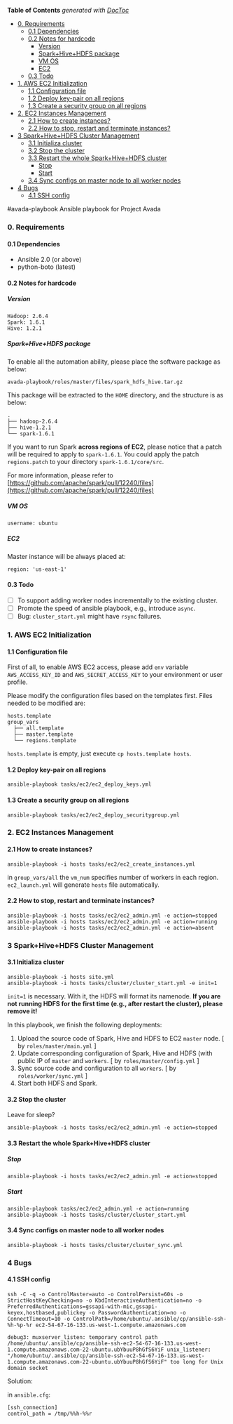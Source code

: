 <!-- START doctoc generated TOC please keep comment here to allow auto update -->
<!-- DON'T EDIT THIS SECTION, INSTEAD RE-RUN doctoc TO UPDATE -->
**Table of Contents**  *generated with [DocToc](https://github.com/thlorenz/doctoc)*

- [0. Requirements](#0-requirements)
  - [0.1 Dependencies](#01-dependencies)
  - [0.2 Notes for hardcode](#02-notes-for-hardcode)
    - [Version](#version)
    - [Spark+Hive+HDFS package](#sparkhivehdfs-package)
    - [VM OS](#vm-os)
    - [EC2](#ec2)
  - [0.3 Todo](#03-todo)
- [1. AWS EC2 Initialization](#1-aws-ec2-initialization)
  - [1.1 Configuration file](#11-configuration-file)
  - [1.2 Deploy key-pair on all regions](#12-deploy-key-pair-on-all-regions)
  - [1.3 Create a security group on all regions](#13-create-a-security-group-on-all-regions)
- [2. EC2 Instances Management](#2-ec2-instances-management)
  - [2.1 How to create instances?](#21-how-to-create-instances)
  - [2.2 How to stop, restart and terminate instances?](#22-how-to-stop-restart-and-terminate-instances)
- [3 Spark+Hive+HDFS Cluster Management](#3-sparkhivehdfs-cluster-management)
  - [3.1 Initializa cluster](#31-initializa-cluster)
  - [3.2 Stop the cluster](#32-stop-the-cluster)
  - [3.3 Restart the whole Spark+Hive+HDFS cluster](#33-restart-the-whole-sparkhivehdfs-cluster)
    - [Stop](#stop)
    - [Start](#start)
  - [3.4 Sync configs on master node to all worker nodes](#34-sync-configs-on-master-node-to-all-worker-nodes)
- [4 Bugs](#4-bugs)
  - [4.1 SSH config](#41-ssh-config)

<!-- END doctoc generated TOC please keep comment here to allow auto update -->

#avada-playbook
Ansible playbook for Project Avada

### 0. Requirements

#### 0.1 Dependencies

* Ansible 2.0 (or above)
* python-boto (latest)

#### 0.2 Notes for hardcode
##### Version
    
    Hadoop: 2.6.4
    Spark: 1.6.1
    Hive: 1.2.1

##### Spark+Hive+HDFS package
To enable all the automation ability, please place the software package as below:
  
    avada-playbook/roles/master/files/spark_hdfs_hive.tar.gz

This package will be extracted to the `HOME` directory, and the structure is as below:

    .
    ├── hadoop-2.6.4
    ├── hive-1.2.1
    └── spark-1.6.1

If you want to run Spark **across regions of EC2**, please notice that a patch will be required to apply to `spark-1.6.1`. You could apply the patch `regions.patch` to your directory `spark-1.6.1/core/src`. 

For more information, please refer to [https://github.com/apache/spark/pull/12240/files](https://github.com/apache/spark/pull/12240/files)

##### VM OS
    username: ubuntu

##### EC2
Master instance will be always placed at: 

    region: 'us-east-1'

#### 0.3 Todo

- [ ] To support adding worker nodes incrementally to the existing cluster.
- [ ] Promote the speed of ansible playbook, e.g., introduce `async`.
- [ ] Bug: `cluster_start.yml` might have `rsync` failures.

### 1. AWS EC2 Initialization

#### 1.1 Configuration file
First of all, to enable AWS EC2 access, please add `env` variable `AWS_ACCESS_KEY_ID` and `AWS_SECRET_ACCESS_KEY` to your environment or user profile.

Please modify the configuration files based on the templates first. Files needed to be modified are:
  
    hosts.template
    group_vars
      ├── all.template
      ├── master.template
      └── regions.template

`hosts.template` is empty, just execute `cp hosts.template hosts`. 
#### 1.2 Deploy key-pair on all regions

    ansible-playbook tasks/ec2/ec2_deploy_keys.yml

#### 1.3 Create a security group on all regions
  
    ansible-playbook tasks/ec2/ec2_deploy_securitygroup.yml

### 2. EC2 Instances Management
  
#### 2.1 How to create instances? 
    ansible-playbook -i hosts tasks/ec2/ec2_create_instances.yml

in `group_vars/all` the `vm_num` specifies number of workers in each region. `ec2_launch.yml` will generate `hosts` file automatically.

#### 2.2 How to stop, restart and terminate instances?

    ansible-playbook -i hosts tasks/ec2/ec2_admin.yml -e action=stopped
    ansible-playbook -i hosts tasks/ec2/ec2_admin.yml -e action=running
    ansible-playbook -i hosts tasks/ec2/ec2_admin.yml -e action=absent

### 3 Spark+Hive+HDFS Cluster Management

#### 3.1 Initializa cluster

    ansible-playbook -i hosts site.yml
    ansible-playbook -i hosts tasks/cluster/cluster_start.yml -e init=1

`init=1` is necessary. With it, the HDFS will format its namenode. **If you are not running HDFS for the first time (e.g., after restart the cluster), please remove it!**

In this playbook, we finish the following deployments:

1. Upload the source code of Spark, Hive and HDFS to EC2 `master` node. [ by `roles/master/main.yml` ]
2. Update corresponding configuration of Spark, Hive and HDFS (with public IP of `master` and `workers`. [ by `roles/master/config.yml` ]
3. Sync source code and configuration to all `workers`. [ by `roles/worker/sync.yml` ]
4. Start both HDFS and Spark.

#### 3.2 Stop the cluster
Leave for sleep?

    ansible-playbook -i hosts tasks/ec2/ec2_admin.yml -e action=stopped

#### 3.3 Restart the whole Spark+Hive+HDFS cluster

##### Stop

    ansible-playbook -i hosts tasks/ec2/ec2_admin.yml -e action=stopped

##### Start
    
    ansible-playbook tasks/ec2/ec2_admin.yml -e action=running
    ansible-playbook -i hosts tasks/cluster/cluster_start.yml

#### 3.4 Sync configs on master node to all worker nodes

    ansible-playbook -i hosts tasks/cluster/cluster_sync.yml

### 4 Bugs
#### 4.1 SSH config
    
    ssh -C -q -o ControlMaster=auto -o ControlPersist=60s -o StrictHostKeyChecking=no -o KbdInteractiveAuthentication=no -o PreferredAuthentications=gssapi-with-mic,gssapi-keyex,hostbased,publickey -o PasswordAuthentication=no -o ConnectTimeout=10 -o ControlPath=/home/ubuntu/.ansible/cp/ansible-ssh-%h-%p-%r ec2-54-67-16-133.us-west-1.compute.amazonaws.com
    
    debug3: muxserver_listen: temporary control path /home/ubuntu/.ansible/cp/ansible-ssh-ec2-54-67-16-133.us-west-1.compute.amazonaws.com-22-ubuntu.ubYbuuP8hGfS6YiF unix_listener: "/home/ubuntu/.ansible/cp/ansible-ssh-ec2-54-67-16-133.us-west-1.compute.amazonaws.com-22-ubuntu.ubYbuuP8hGfS6YiF" too long for Unix domain socket

Solution:

in `ansible.cfg`:

    [ssh_connection]
    control_path = /tmp/%%h-%%r
    

